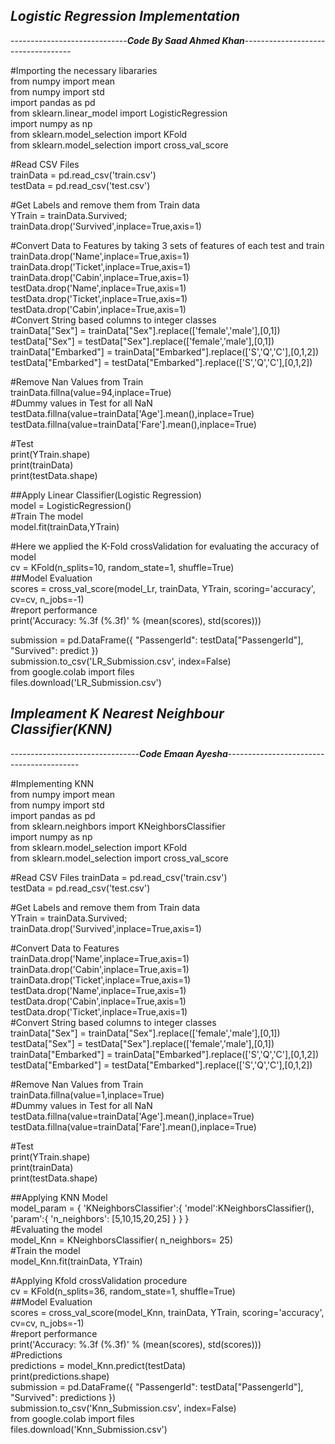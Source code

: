 ***Logistic Regression Implementation***<br/>
----------------------------------------------
-----------------------------***Code By Saad Ahmed Khan***-----------------------------------

#Importing the necessary libararies </br>
from numpy import mean <br/>
from numpy import std </br>
import pandas as pd</br>
from sklearn.linear_model import LogisticRegression </br>
import numpy as np </br>
from sklearn.model_selection import KFold </br>
from sklearn.model_selection import cross_val_score </br>

#Read CSV Files </br>
trainData = pd.read_csv('train.csv')</br>
testData = pd.read_csv('test.csv')</br>

#Get Labels and remove them from Train data</br>
YTrain = trainData.Survived;</br>
trainData.drop('Survived',inplace=True,axis=1)</br>

#Convert Data to Features by taking 3 sets of features of each test and train </br>
trainData.drop('Name',inplace=True,axis=1)</br>
trainData.drop('Ticket',inplace=True,axis=1)</br>
trainData.drop('Cabin',inplace=True,axis=1)</br>
testData.drop('Name',inplace=True,axis=1)</br>
testData.drop('Ticket',inplace=True,axis=1)</br>
testData.drop('Cabin',inplace=True,axis=1)</br>
#Convert String based columns to integer classes</br>
trainData["Sex"] = trainData["Sex"].replace(['female','male'],[0,1])</br>
testData["Sex"] = testData["Sex"].replace(['female','male'],[0,1])</br>
trainData["Embarked"] = trainData["Embarked"].replace(['S','Q','C'],[0,1,2])</br>
testData["Embarked"] = testData["Embarked"].replace(['S','Q','C'],[0,1,2])</br>

#Remove Nan Values from Train </br>
trainData.fillna(value=94,inplace=True) </br>
#Dummy values in Test for all NaN </br>
testData.fillna(value=trainData['Age'].mean(),inplace=True) </br>
testData.fillna(value=trainData['Fare'].mean(),inplace=True) </br>

#Test </br>
print(YTrain.shape) </br>
print(trainData)</br>
print(testData.shape) </br>


##Apply Linear Classifier(Logistic Regression) </br>
model = LogisticRegression()</br>
#Train The model </br>
model.fit(trainData,YTrain) </br>

#Here we applied the K-Fold crossValidation for evaluating the accuracy of model </br>
cv = KFold(n_splits=10, random_state=1, shuffle=True)</br>
##Model Evaluation</br>
scores = cross_val_score(model_Lr, trainData, YTrain, scoring='accuracy', cv=cv, n_jobs=-1)</br>
#report performance </br>
print('Accuracy: %.3f (%.3f)' % (mean(scores), std(scores))) </br>

submission = pd.DataFrame({
        "PassengerId": testData["PassengerId"],
        "Survived": predict
    })</br>
submission.to_csv('LR_Submission.csv', index=False) </br>
from google.colab import files</br>
files.download('LR_Submission.csv')</br>


***Impleament K Nearest Neighbour Classifier(KNN)***
-----------------------------------------------------------
--------------------------------***Code Emaan Ayesha***-----------------------------------------<br/>

#Implementing KNN <br/>
from numpy import mean <br/>
from numpy import std <br/>
import pandas as pd <br/>
from sklearn.neighbors import KNeighborsClassifier <br/>
import numpy as np <br/>
from sklearn.model_selection import KFold <br/>
from sklearn.model_selection import cross_val_score <br/>

#Read CSV Files
trainData = pd.read_csv('train.csv') <br/>
testData = pd.read_csv('test.csv') <br/>

#Get Labels and remove them from Train data <br/>
YTrain = trainData.Survived;<br/>
trainData.drop('Survived',inplace=True,axis=1) <br/>

#Convert Data to Features <br/>
trainData.drop('Name',inplace=True,axis=1) <br/>
trainData.drop('Cabin',inplace=True,axis=1) <br/>
trainData.drop('Ticket',inplace=True,axis=1) <br/>
testData.drop('Name',inplace=True,axis=1)<br/>
testData.drop('Cabin',inplace=True,axis=1)<br/>
testData.drop('Ticket',inplace=True,axis=1)<br/>
#Convert String based columns to integer classes<br/>
trainData["Sex"] = trainData["Sex"].replace(['female','male'],[0,1]) <br/>
testData["Sex"] = testData["Sex"].replace(['female','male'],[0,1])<br/>
trainData["Embarked"] = trainData["Embarked"].replace(['S','Q','C'],[0,1,2])<br/>
testData["Embarked"] = testData["Embarked"].replace(['S','Q','C'],[0,1,2])<br/>

#Remove Nan Values from Train <br/>
trainData.fillna(value=1,inplace=True) <br/>
#Dummy values in Test for all NaN<br/>
testData.fillna(value=trainData['Age'].mean(),inplace=True) <br/>
testData.fillna(value=trainData['Fare'].mean(),inplace=True) <br/>

#Test<br/>
print(YTrain.shape)<br/>
print(trainData)<br/>
print(testData.shape)

##Applying KNN Model <br/>
model_param = {
      'KNeighborsClassifier':{
        'model':KNeighborsClassifier(),
        'param':{
            'n_neighbors': [5,10,15,20,25]
}
      }
}<br/>
#Evaluating the model <br/>
model_Knn = KNeighborsClassifier( n_neighbors= 25)<br/>
#Train the model<br/>
model_Knn.fit(trainData, YTrain)<br/>

#Applying Kfold crossValidation procedure<br/>
cv = KFold(n_splits=36, random_state=1, shuffle=True)<br/>
##Model Evaluation<br/>
scores = cross_val_score(model_Knn, trainData, YTrain, scoring='accuracy', cv=cv, n_jobs=-1)<br/>
#report performance <br/>
print('Accuracy: %.3f (%.3f)' % (mean(scores), std(scores)))<br/>
#Predictions<br/>
predictions = model_Knn.predict(testData)<br/>
print(predictions.shape)<br/>
submission = pd.DataFrame({
        "PassengerId": testData["PassengerId"],
        "Survived": predictions
    })<br/>
submission.to_csv('Knn_Submission.csv', index=False)<br/>
from google.colab import files</br>
files.download('Knn_Submission.csv')</br>
